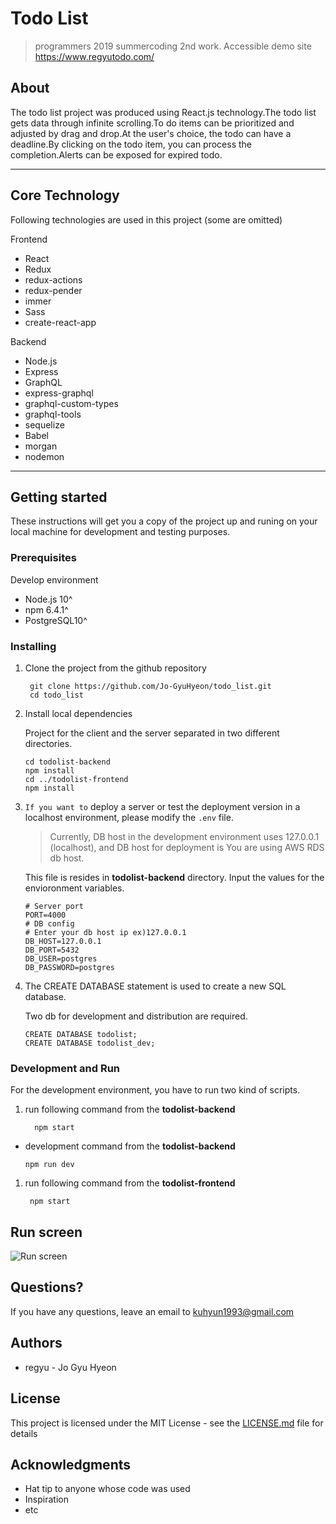 # Todo List
> programmers 2019 summercoding 2nd work.
Accessible demo site <https://www.regyutodo.com/>

## **About**

The todo list project was produced using React.js technology.The todo list gets data through infinite scrolling.To do items can be prioritized and adjusted by drag and drop.At the user's choice, the todo can have a deadline.By clicking on the todo item, you can process the completion.Alerts can be exposed for expired todo.

------

## **Core Technology**

Following technologies are used in this project (some are omitted)

Frontend

- React
- Redux
- redux-actions
- redux-pender
- immer
- Sass
- create-react-app

Backend

- Node.js
- Express
- GraphQL
- express-graphql
- graphql-custom-types
- graphql-tools
- sequelize
- Babel
- morgan
- nodemon

------

## **Getting started**

These instructions will get you a copy of the project up and runing on your local machine for development and testing purposes.

### **Prerequisites**

Develop environment

- Node.js 10^
- npm 6.4.1^
- PostgreSQL10^

### **Installing**

1. Clone the project from the github repository

   ```
    git clone https://github.com/Jo-GyuHyeon/todo_list.git
    cd todo_list
   ```

2. Install local dependencies

   Project for the client and the server separated in two different directories.

   ```
   cd todolist-backend
   npm install
   cd ../todolist-frontend
   npm install
   ```

3. `If you want to` deploy a server or test the deployment version in a localhost environment, please modify the `.env` file.

   > Currently, DB host in the development environment uses 127.0.0.1 (localhost), and DB host for deployment is
   > You are using AWS RDS db host.

   This file is resides in **todolist-backend** directory.  Input the values for the envioronment variables.

   ```
   # Server port
   PORT=4000
   # DB config 
   # Enter your db host ip ex)127.0.0.1
   DB_HOST=127.0.0.1 
   DB_PORT=5432
   DB_USER=postgres
   DB_PASSWORD=postgres
   ```

4. The CREATE DATABASE statement is used to create a new SQL database.

   Two db for development and distribution are required.

   ```
   CREATE DATABASE todolist;
   CREATE DATABASE todolist_dev;
   ```

### **Development and Run**

For the development environment, you have to run two kind of scripts.

1. run following command from the **todolist-backend**

   ```
     npm start
   ```

- development command from the **todolist-backend**

  ```
  npm run dev
  ```

1. run following command from the **todolist-frontend**

   ```
    npm start
   ```
## Run screen
![Run screen](https://user-images.githubusercontent.com/20269425/57995657-4afeb880-7afe-11e9-9ecf-ff6ddc165794.png)
## **Questions?**

If you have any questions, leave an email to <kuhyun1993@gmail.com>

## **Authors**

- regyu - Jo Gyu Hyeon

## **License**

This project is licensed under the MIT License - see the [LICENSE.md](https://github.com/angular/angular.js/blob/master/LICENSE) file for details

## **Acknowledgments**

- Hat tip to anyone whose code was used
- Inspiration
- etc
